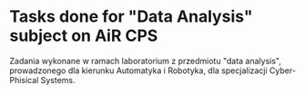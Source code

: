 # Tasks done for "Data Analysis" subject on AiR CPS

Zadania wykonane w ramach laboratorium z przedmiotu "data analysis", prowadzonego dla kierunku Automatyka i Robotyka, dla specjalizacji Cyber-Phisical Systems. 
